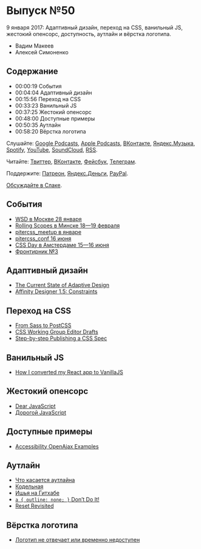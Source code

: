 # Выпуск №50

9 января 2017: Адаптивный дизайн, переход на CSS, ванильный JS, жестокий опенсорс, доступность, аутлайн и вёрстка логотипа.

- Вадим Макеев
- Алексей Симоненко

## Содержание

- 00:00:19 События
- 00:04:04 Адаптивный дизайн
- 00:15:56 Переход на CSS
- 00:33:23 Ванильный JS
- 00:37:25 Жестокий опенсорс
- 00:48:00 Доступные примеры
- 00:50:35 Аутлайн
- 00:58:20 Вёрстка логотипа

Слушайте: [Google Podcasts](https://podcasts.google.com/?feed=aHR0cHM6Ly93ZWItc3RhbmRhcmRzLnJ1L3BvZGNhc3QvZmVlZC8), [Apple Podcasts](https://itunes.apple.com/podcast/id1080500016), [ВКонтакте](https://vk.com/podcasts-32017543), [Яндекс.Музыка](https://music.yandex.ru/album/6245956), [Spotify](https://open.spotify.com/show/3rzAcADjpBpXt73L0epTjV), [YouTube](https://www.youtube.com/playlist?list=PLMBnwIwFEFHcwuevhsNXkFTcadeX5R1Go), [SoundCloud](https://soundcloud.com/web-standards), [RSS](https://web-standards.ru/podcast/feed/).

Читайте: [Твиттер](https://twitter.com/webstandards_ru), [ВКонтакте](https://vk.com/webstandards_ru), [Фейсбук](https://www.facebook.com/webstandardsru), [Телеграм](https://t.me/webstandards_ru).

Поддержите: [Патреон](https://www.patreon.com/webstandards_ru), [Яндекс.Деньги](https://money.yandex.ru/to/41001119329753), [PayPal](https://www.paypal.me/pepelsbey).

[Обсуждайте в Слаке](http://slack.web-standards.ru/).

## События

- [WSD в Москве 28 января](https://wsd.events/2017/01/28/)
- [Rolling Scopes в Минске 18—19 февраля](https://2017.conf.rollingscopes.com/)
- [pitercss_meetup в январе](https://pitercss.timepad.ru)
- [pitercss_conf 16 июня](https://pitercss.com/)
- [CSS Day в Амстердаме 15—16 июня](https://cssday.nl/2017)
- [Фронтирник №3](https://vk.com/frontirnik_3)

## Адаптивный дизайн

- [The Current State of Adaptive Design](https://medium.com/p/6b2b89b258c4)
- [Affinity Designer 1.5: Constraints](https://vimeo.com/182383578)

## Переход на CSS

- [From Sass to PostCSS](https://tylergaw.com/articles/sass-to-postcss)
- [CSS Working Group Editor Drafts](https://drafts.csswg.org/)
- [Step-by-step Publishing a CSS Spec](https://wiki.csswg.org/spec/publish)

## Ванильный JS

- [How I converted my React app to VanillaJS](https://medium.com/p/4b14b1b2faff)

## Жестокий опенсорс

- [Dear JavaScript](https://medium.com/p/7e14ffcae36c)
- [Дорогой JavaScript](https://habr.ru/p/316978/)

## Доступные примеры

- [Accessibility OpenAjax Examples](http://oaa-accessibility.org/)

## Аутлайн

- [Что касается аутлайна](http://straykov.ru/blog/all/outline-none/)
- [Кодельная](http://codecode.ru/)
- [Ишья на Гитхабе](https://github.com/straykov/initium/issues/32)
- [`a { outline: none; }` Don’t Do It!](http://www.outlinenone.com/)
- [Reset Revisited](http://meyerweb.com/eric/thoughts/2011/01/03/reset-revisited/)

## Вёрстка логотипа

- [Логотип не отвечает или временно недоступен](http://css.yoksel.ru/a11y-for-logotypes/)
